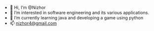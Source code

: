 - 👋 Hi, I’m @Nizhor
- 👀 I’m interested in software engineering and its various applications.
- 🌱 I’m currently learning java and developing a game using python
- 📫 nizhor4@gmail.com 
